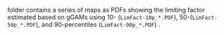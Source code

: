 folder contains a series of maps as PDFs showing the limiting factor estimated based on gGAMs using 10- (`LimFact-10p_*.PDF`), 50-(`LimFact-50p_*.PDF`), and 90-percentiles (`LimFact-90p_*.PDF`) . 
